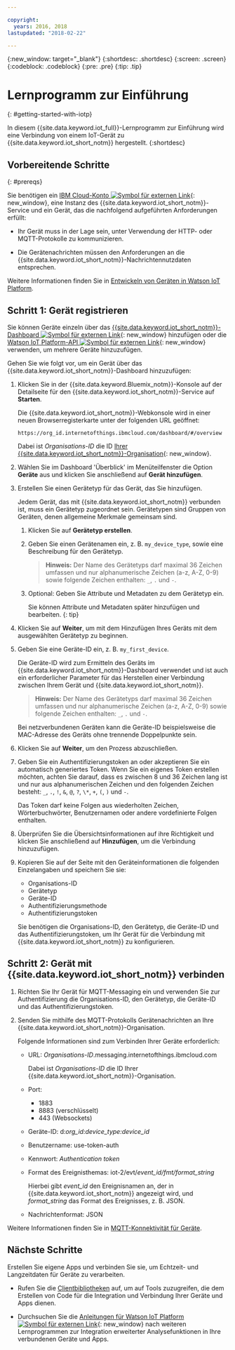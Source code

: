 ```yaml
---

copyright:
  years: 2016, 2018
lastupdated: "2018-02-22"

---
```


{:new_window: target="\_blank"}
{:shortdesc: .shortdesc}
{:screen: .screen}
{:codeblock: .codeblock}
{:pre: .pre}
{:tip: .tip}

# Lernprogramm zur Einführung
{: #getting-started-with-iotp}

In diesem {{site.data.keyword.iot_full}}-Lernprogramm zur Einführung wird eine Verbindung von einem IoT-Gerät zu {{site.data.keyword.iot_short_notm}} hergestellt.
{:shortdesc}

<div id="prerequisites"></div>

## Vorbereitende Schritte
{: #prereqs}

Sie benötigen ein [IBM Cloud-Konto ![Symbol für externen Link](../../icons/launch-glyph.svg "Symbol für externen Link")](https://console.bluemix.net/registration/){: new_window},
eine Instanz des {{site.data.keyword.iot_short_notm}}-Service und ein Gerät, das die nachfolgend aufgeführten Anforderungen erfüllt:

*	Ihr Gerät muss in der Lage sein, unter Verwendung der HTTP- oder MQTT-Protokolle zu kommunizieren.

* Die Gerätenachrichten müssen den Anforderungen an die {{site.data.keyword.iot_short_notm}}-Nachrichtennutzdaten entsprechen.

Weitere Informationen finden Sie in [Entwickeln von Geräten in Watson IoT Platform](/docs/services/IoT/devices/device_dev_index.html).

## Schritt 1: Gerät registrieren

Sie können Geräte einzeln über das [{{site.data.keyword.iot_short_notm}}-Dashboard ![Symbol für externen Link](../../icons/launch-glyph.svg "Symbol für externen Link")](https://internetofthings.ibmcloud.com){: new_window} hinzufügen oder die [Watson IoT Platform-API ![Symbol für externen Link](../../icons/launch-glyph.svg "Symbol für externen Link")](https://docs.internetofthings.ibmcloud.com/apis/swagger/v0002/org-admin.html#!/Device_Bulk_Configuration/post_bulk_devices_add){: new_window} verwenden, um mehrere Geräte hinzuzufügen.

Gehen Sie wie folgt vor, um ein Gerät über das {{site.data.keyword.iot_short_notm}}-Dashboard hinzuzufügen:

1. Klicken Sie in der {{site.data.keyword.Bluemix_notm}}-Konsole auf der Detailseite für den {{site.data.keyword.iot_short_notm}}-Service auf **Starten**.

    Die {{site.data.keyword.iot_short_notm}}-Webkonsole wird in einer neuen Browserregisterkarte unter der folgenden URL geöffnet:

    ```
    https://org_id.internetofthings.ibmcloud.com/dashboard/#/overview
    ```

    Dabei ist *Organisations-ID* die ID [Ihrer {{site.data.keyword.iot_short_notm}}-Organisation](iotplatform_overview.html#organizations){: new_window}.

2. Wählen Sie im Dashboard 'Überblick' im Menüteilfenster die Option **Geräte** aus und klicken Sie anschließend auf **Gerät hinzufügen**.

3. Erstellen Sie einen Gerätetyp für das Gerät, das Sie hinzufügen.

    Jedem Gerät, das mit {{site.data.keyword.iot_short_notm}} verbunden ist, muss ein Gerätetyp zugeordnet sein. Gerätetypen sind Gruppen von Geräten, denen allgemeine Merkmale gemeinsam sind.

    1. Klicken Sie auf **Gerätetyp erstellen**.
    2. Geben Sie einen Gerätenamen ein, z. B. `my_device_type`, sowie eine Beschreibung für den Gerätetyp.
    
        > **Hinweis:** Der Name des Gerätetyps darf maximal 36 Zeichen umfassen und nur alphanumerische Zeichen (a-z, A-Z, 0-9) sowie folgende Zeichen enthalten: `_`, `.` und `-`.

    3. Optional: Geben Sie Attribute und Metadaten zu dem Gerätetyp ein.

        Sie können Attribute und Metadaten später hinzufügen und bearbeiten.
        {: tip}

4. Klicken Sie auf **Weiter**, um mit dem Hinzufügen Ihres Geräts mit dem ausgewählten Gerätetyp zu beginnen.

5. Geben Sie eine Geräte-ID ein, z. B. `my_first_device`.

    Die Geräte-ID wird zum Ermitteln des Geräts im {{site.data.keyword.iot_short_notm}}-Dashboard verwendet und ist auch ein erforderlicher Parameter für das Herstellen einer Verbindung zwischen Ihrem Gerät und {{site.data.keyword.iot_short_notm}}.

    > **Hinweis:** Der Name des Gerätetyps darf maximal 36 Zeichen umfassen und nur alphanumerische Zeichen (a-z, A-Z, 0-9) sowie folgende Zeichen enthalten: `_`, `.` und `-`.

    Bei netzverbundenen Geräten kann die Geräte-ID beispielsweise die MAC-Adresse des Geräts ohne trennende Doppelpunkte sein.

5. Klicken Sie auf **Weiter**, um den Prozess abzuschließen.

6. Geben Sie ein Authentifizierungstoken an oder akzeptieren Sie ein automatisch generiertes Token. Wenn Sie ein eigenes Token erstellen möchten, achten Sie darauf, dass es zwischen 8 und 36 Zeichen lang ist und nur aus alphanumerischen Zeichen und den folgenden Zeichen besteht: `_`, `.`, `!`, `&`, `@`, `?`, `\*`, `+`, `(`, `)` und `-`.

    Das Token darf keine Folgen aus wiederholten Zeichen, Wörterbuchwörter, Benutzernamen oder andere vordefinierte Folgen enthalten.

7. Überprüfen Sie die Übersichtsinformationen auf ihre Richtigkeit und klicken Sie anschließend auf **Hinzufügen**, um die Verbindung hinzuzufügen.

8. Kopieren Sie auf der Seite mit den Geräteinformationen die folgenden Einzelangaben und speichern Sie sie:

    * Organisations-ID
    * Gerätetyp
    * Geräte-ID
    * Authentifizierungsmethode
    * Authentifizierungstoken

    Sie benötigen die Organisations-ID, den Gerätetyp, die Geräte-ID und das Authentifizierungstoken, um Ihr Gerät für die Verbindung mit {{site.data.keyword.iot_short_notm}} zu konfigurieren.

## Schritt 2: Gerät mit {{site.data.keyword.iot_short_notm}} verbinden

1. Richten Sie Ihr Gerät für MQTT-Messaging ein und verwenden Sie zur Authentifizierung die Organisations-ID, den Gerätetyp, die Geräte-ID und das Authentifizierungstoken.

2. Senden Sie mithilfe des MQTT-Protokolls Gerätenachrichten an Ihre {{site.data.keyword.iot_short_notm}}-Organisation.

    Folgende Informationen sind zum Verbinden Ihrer Geräte erforderlich:

    * URL: *Organisations-ID*.messaging.internetofthings.ibmcloud.com

      Dabei ist *Organisations-ID* die ID Ihrer {{site.data.keyword.iot_short_notm}}-Organisation.

    * Port:
      * 1883
      * 8883 (verschlüsselt)
      * 443 (Websockets)
    * Geräte-ID: d:_org_id:device_type:device_id_
    * Benutzername: use-token-auth
    * Kennwort: _Authentication token_
    * Format des Ereignisthemas: iot-2/evt/_event_id/fmt/format_string_

      Hierbei gibt _event_id_ den Ereignisnamen an, der in {{site.data.keyword.iot_short_notm}} angezeigt wird, und _format_string_ das Format des Ereignisses, z. B. JSON.

    * Nachrichtenformat: JSON

  Weitere Informationen finden Sie in [MQTT-Konnektivität für Geräte](/docs/services/IoT/devices/mqtt.html).

<!--## Step 3: Create boards and cards to keep track of device data

By using boards and cards, you can view graphics that represent data set values from one or more devices for a quick overview and understanding of the device data.

1. In your {{site.data.keyword.iot_short_notm}} dashboard, click **Create New Board**.

2. Enter a name and description for the board.

3. Click **Next** and then **Create**.

4. Click the board you just created, and then click **Add New Card**. Select Devices as the card type. The following table describes the visualization options you can choose from.

| Type | Data that is displayed |
| Generic visualization | The value of one or more data sets. Choose the large widget size to see up to three data point values in a small table. |
| Line chart | One or more data sets in a real-time scrolling chart. Use the Settings menu to set the data range and retention, the look and feel of the graphs, and more. |
| Bar chart | Data set values in labelled bars. Use the Settings menu to toggle horizontal or vertical bar direction. |
| Donut chart | Two or more data sets in a circular representation. |
| Value | The raw value of one or more data sets. |
| Gauge | The value of a data set shown as a gauge. Use the Settings menu to optionally set gauge thresholds for lower, middle, and upper data ranges. |
| Device properties | Specific properties for one or more devices. |
| All device properties | All properties for one or more devices. |
| Device list | A list to monitor multiple devices. A list can be used as a data source for other cards. |
| Device info | Basic information for a single device. |
| Device map | The location of devices in a device list. |

{: caption="Table 1. Visualization options" caption-side="top"}

## Step 4: Create device type schemas

At this point, you need to create a device type schema and map device properties to then create rules that are triggered based on the datapoints from your mapped device properties.

1. In the {{site.data.keyword.iot_short_notm}} dashboard, go to **Devices > Manage Schemas** and click **Add Schema**.

2. Select a device type to associate with the message schema. Only one schema can be defined for a device type.

3. Click **Add property** and add one or more properties.

    You can select properties from a connected device, create virtual properties that modify or combine existing properties, or add properties manually.

    The available properties are defined in the payload of the messages that are sent by a device.
    {: tip}

    * To add a property manually, select the **Manual tab** and define the following property details:
        * Name
        * Data type
        * Property
        * Data unit (optional)
        * Decimal places (optional)

    * To create a virtual property, select the **Virtual Property** tab and define the following property details:
        * Name
        * Data type
        * Property
        * Calculation
        * Data unit (optional)
        * Decimal places

    * To select properties from a connected device, select the **From Connected** tab, and then select one or more properties to add to the schema. The selected properties are added and the description is set to the name of the property.

4. Click **Finish** to create the properties.

## Step 5: Create rules and actions

Rules are condition-based decision points that match real-time device data with predefined threshold values or other property data to trigger an alert if a condition is met. In addition to the alert that's displayed in the {{site.data.keyword.iot_short_notm}} dashboard, you can add one or more actions to run business logic when a rule is triggered.

1. In the {{site.data.keyword.iot_short_notm}} dashboard, go to **Rules** and click **Create Cloud Rule**.

2. Enter a name and description for the rule, select a device type that the rule applies to, and click **Next**.

3. To set up the rule logic, add one or more IF conditions to use as triggers for the rule.

    You can add conditions in parallel rows to apply them as OR conditions, or you can add conditions in sequential columns to apply them as AND conditions. Take a look at the following examples:

      * A simple rule might trigger an alert if a parameter value is larger than a specified value: Condition = `temp_cpu>80`
      * A more complex rule might trigger when a combination of thresholds are met: Condition = `temp_cpu>60 AND cpu_load>90`

    To trigger a condition that compares two properties, or to trigger two or more property conditions that are combined sequentially by using AND, include the triggering data points in the same device message. If the data is received in more than one message, the condition or sequential conditions don't trigger.
    {: tip}

4. Configure conditional trigger requirements for your rule.

    You can use conditional trigger requirements to control the number of alerts that are triggered for a rule over a time period. The conditional triggering acts on any condition in the rule. For example, if a rule has five parallel conditions set by using OR, each condition that's true counts towards the conditional trigger count.

      1. In the rule editor, click the default **Trigger each time conditions are met** link to open the set frequency requirement dialog.
      2. Select and configure the conditional trigger you want to use in the rule.

        * Trigger every time conditions are met
        * Trigger if conditions are met N times in M _Unit of time_

5. Create or select one or more actions that occur if the rule conditions are met.

    For example, an action can be to send an email or post a webhook.

6. Optional: Select an alert priority for the rule.

    The priority is used to classify the alerts that are displayed in the **Boards > Rule-Based Analytics** board. The default priority is Low.

7. Click **Save** to save without activating,  or click **Activate** to save and activate your rule.

    When you activate the rule, an alert is added to the **Rule-Based Analytics** board when the conditions are met, and any rule action is run. -->

## Nächste Schritte

Erstellen Sie eigene Apps und verbinden Sie sie, um Echtzeit- und Langzeitdaten für Geräte zu verarbeiten.

  * Rufen Sie die [Clientbibliotheken](/docs/services/IoT/iot_platform_client_lib.html) auf, um auf Tools zuzugreifen, die dem Erstellen von Code für die Integration und Verbindung Ihrer Geräte und Apps dienen.

  * Durchsuchen Sie die [Anleitungen für Watson IoT Platform![Symbol für externen Link](../../icons/launch-glyph.svg "Symbol für externen Link")](https://developer.ibm.com/recipes/tutorials/category/internet-of-things-iot/){: new_window} nach weiteren Lernprogrammen zur Integration erweiterter Analysefunktionen in Ihre verbundenen Geräte und Apps.
